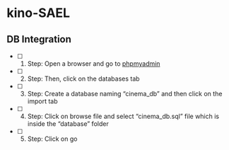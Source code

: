 # kino-SAEL
## DB Integration
- [ ] 1. Step: Open a browser and go to [phpmyadmin](http://localhost/phpmyadmin/)
- [ ] 2. Step: Then, click on the databases tab
- [ ] 3. Step: Create a database naming “cinema_db” and then click on the import tab
- [ ] 4. Step: Click on browse file and select “cinema_db.sql” file which is inside the “database” folder
- [ ] 5. Step: Click on go

